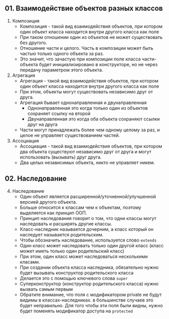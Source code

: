 ## 01. Взаимодействие объектов разных классов

1. Композиция
    * Композиция - такой вид взаимодействия объектов, при котором один объект класса находится внутри другого
      класса как поле
    * При таком отношении один из объектов не может существовать без другого.
    * Отношение части и целого. Часть в композиции может быть частью только одного объекта за раз.
    * Это значит, что зачастую при композиции поле класса части-объекта будет инициализировано в конструкторе, но не
      через передачу параметром этого объекта.
2. Агрегация
    * Агрегация - такой вид взаимодействия объектов, при котором один объект класса находится внутри другого
      класса как поле
    * При этом, объекты могут существовать независимо друг от друга.
    * Агрегация бывает однонаправленная и двунаправленная
        * Однонаправленная это когда только один из объектов сохраняет ссылку на второй
        * Двунаправленная это когда оба объекта сохраняют ссылки друг на друга
    * Части могут принадлежать более чем одному целому за раз, и целое не управляет существованием частей.
3. Ассоциация
    * Ассоциация - такой вид взаимодействия объектов, при котором два объекта существуют независимо 
   друг от друга и могут использовать (вызывать) друг друга.
    * Два целых независимых объекта, никто не управляет никем.

## 02. Наследование

4. Наследование
   * Один объект является расширенной/уточненной/улучшенной версией другого объекта.
   * Больше относится к классам чем к объектам, поэтому выделяется как принцип ООП.
   * Принцип наследования говорит о том, что одни классы могут наследовать и расширять другие классы.
   * Класс-наследник называется дочерним, а класс который он наследует называется родительским.
   * Чтобы обозначить наследование, используется слово `extends`
   * Один класс может наследовать только один другой класс (класс может иметь только один родительский класс)
   * При этом, один класс может наследоваться несколькими класами.
   * При создании объекта класса наследника, обязательно нужно будет вызывать конструктор родительского класса
   * Делается это с помощью ключевого слова `super`
   * Суперконструктор (конструктор родительского класса) нужно вызвать самым первым
   * Обратите внимание, что поля с модификатором private не будут видимы в классах-наследниках. в большинстве случаев
   это будет неправильно. Для того чтобы эти поля были видны, нужно будет поменять модификатор доступа
   на `protected`